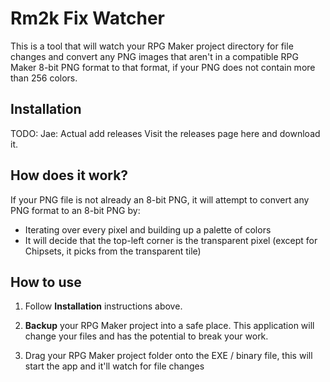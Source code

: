 # Rm2k Fix Watcher

This is a tool that will watch your RPG Maker project directory for file changes and convert any PNG images that aren't in a compatible RPG Maker 8-bit PNG format to that format, if your PNG does not contain more than 256 colors.

## Installation

TODO: Jae: Actual add releases
Visit the releases page here and download it.

## How does it work?

If your PNG file is not already an 8-bit PNG, it will attempt to convert any PNG format to an 8-bit PNG by:
- Iterating over every pixel and building up a palette of colors
- It will decide that the top-left corner is the transparent pixel (except for Chipsets, it picks from the transparent tile)

## How to use

1) Follow **Installation** instructions above.

2) **Backup** your RPG Maker project into a safe place. This application will change your files and has the potential to break your work.

3) Drag your RPG Maker project folder onto the EXE / binary file, this will start the app and it'll watch for file changes
